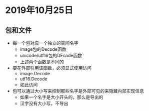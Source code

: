 <!--
 * @Author: your name
 * @Date: 2019-10-25 16:45:55
 * @LastEditTime: 2019-10-25 17:01:56
 * @LastEditors: Please set LastEditors
 * @Description: In User Settings Edit
 * @FilePath: \YYSJ\10_25.md
 -->
 
# 2019年10月25日

## 包和文件

- 每一个包对应一个独立的空间名字
  - image包的Decode函数
  - unicode/utf16包的DEcode函数
  - 上述两个函数是不同的
- 要在外部引用该函数，必须显式使用访问
  - image.Decode
  - utf16.Decode
  - 如此访问
- 包可以通过大小写来控制那些名字是外部可见的来隐藏内部实现信息
  - 如果一个名字是大小开头的，那么是导出的
  - 汉字没有大小写，不导出
  